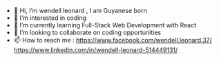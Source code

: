 - 👋 Hi, I’m wendell leonard , I am Guyanese born
- 👀 I’m interested in coding 
- 🌱 I’m currently learning Full-Stack Web Development with React
- 💞️ I’m looking to collaborate on coding opportunities
- 📫 How to reach me : https://www.facebook.com/wendell.leonard.37/ https://www.linkedin.com/in/wendell-leonard-514449131/

<!---
wendellleonard/wendellleonard is a ✨ special ✨ repository because its `README.md` (this file) appears on your GitHub profile.
You can click the Preview link to take a look at your changes.
--->
